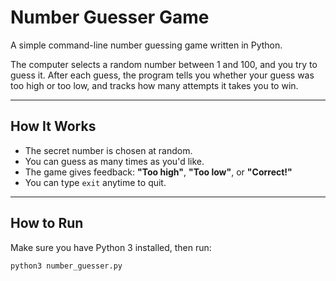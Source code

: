 #  Number Guesser Game

A simple command-line number guessing game written in Python.

The computer selects a random number between 1 and 100, and you try to guess it. After each guess, the program tells you whether your guess was too high or too low, and tracks how many attempts it takes you to win.

---

## How It Works

- The secret number is chosen at random.
- You can guess as many times as you'd like.
- The game gives feedback: **"Too high"**, **"Too low"**, or **"Correct!"**
- You can type `exit` anytime to quit.

---

##  How to Run

Make sure you have Python 3 installed, then run:

```bash
python3 number_guesser.py


